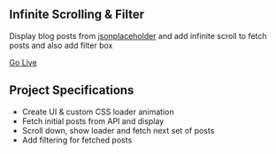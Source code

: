 ## Infinite Scrolling & Filter

Display blog posts from [jsonplaceholder](https://jsonplaceholder.typicode.com) and add infinite scroll to fetch posts and also add filter box

[Go Live](https://a-infinite-scroll-blog.netlify.app/)

## Project Specifications

- Create UI & custom CSS loader animation
- Fetch initial posts from API and display
- Scroll down, show loader and fetch next set of posts
- Add filtering for fetched posts
